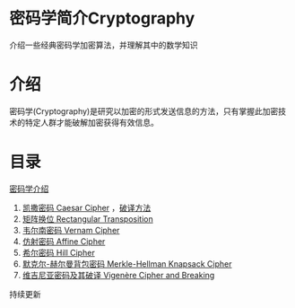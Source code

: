 # 密码学简介Cryptography
介绍一些经典密码学加密算法，并理解其中的数学知识

# 介绍
密码学(Cryptography)是研究以加密的形式发送信息的方法，只有掌握此加密技术的特定人群才能破解加密获得有效信息。

# 目录

[密码学介绍](https://github.com/ethanliuzhuo/Cryptography/blob/main/%E5%86%85%E5%AE%B9/%E5%AF%86%E7%A0%81%E5%AD%A6%E7%AE%80%E4%BB%8B.pdf)

1. [凯撒密码 Caesar Cipher](https://github.com/ethanliuzhuo/Cryptography/blob/main/%E5%86%85%E5%AE%B9/1%E5%87%AF%E6%92%92%E5%AF%86%E7%A0%81.pdf) ，[破译方法](https://github.com/ethanliuzhuo/Cryptography/blob/main/%E5%86%85%E5%AE%B9/7%E7%BB%B4%E5%90%89%E5%B0%BC%E4%BA%9A%E5%AF%86%E7%A0%81%E5%8F%8A%E5%85%B6%E7%A0%B4%E8%AF%91.pdf)
2. [矩阵换位 Rectangular Transposition](https://github.com/ethanliuzhuo/Cryptography/blob/main/%E5%86%85%E5%AE%B9/2%E7%9F%A9%E9%98%B5%E6%8D%A2%E4%BD%8D.pdf)
3. [韦尔南密码 Vernam Cipher](https://github.com/ethanliuzhuo/Cryptography/blob/main/%E5%86%85%E5%AE%B9/3%E9%9F%A6%E5%B0%94%E5%8D%97%E5%AF%86%E7%A0%81.pdf)
4. [仿射密码 Affine Cipher](https://github.com/ethanliuzhuo/Cryptography/blob/main/%E5%86%85%E5%AE%B9/4%E4%BB%BF%E5%B0%84%E5%AF%86%E7%A0%81.pdf)
5. [希尔密码 Hill Cipher](https://github.com/ethanliuzhuo/Cryptography/blob/main/%E5%86%85%E5%AE%B9/5%E5%B8%8C%E5%B0%94%E5%AF%86%E7%A0%81.pdf)
6. [默克尔-赫尔曼背包密码 Merkle-Hellman Knapsack Cipher](https://github.com/ethanliuzhuo/Cryptography/blob/main/%E5%86%85%E5%AE%B9/6%E9%BB%98%E5%85%8B%E5%B0%94-%E8%B5%AB%E5%B0%94%E6%9B%BC%E8%83%8C%E5%8C%85%E5%AF%86%E7%A0%81.pdf)
7. [维吉尼亚密码及其破译 Vigenère Cipher and Breaking](https://github.com/ethanliuzhuo/Cryptography/blob/main/%E5%86%85%E5%AE%B9/7%E7%BB%B4%E5%90%89%E5%B0%BC%E4%BA%9A%E5%AF%86%E7%A0%81%E5%8F%8A%E5%85%B6%E7%A0%B4%E8%AF%91.pdf)

持续更新
